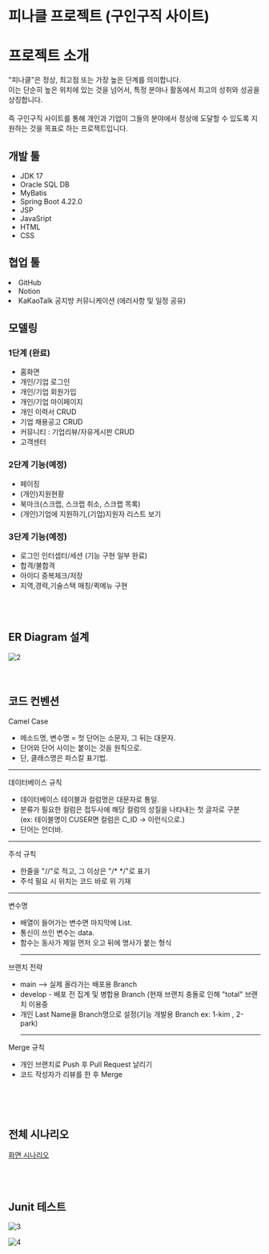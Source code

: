 <h1>피나클 프로젝트 (구인구직 사이트)</h1>

<h1>프로젝트 소개</h1>
"피나클"은 정상, 최고점 또는 가장 높은 단계를 의미합니다. <br>
이는 단순히 높은 위치에 있는 것을 넘어서, 특정 분야나 활동에서 최고의 성취와 성공을 상징합니다.<br><br>
즉 구인구직 사이트를 통해 개인과 기업이 그들의 분야에서 정상에 도달할 수 있도록 지원하는 것을 목표로 하는 프로젝트입니다.


<h2>개발 툴</h2>
<ul>
<li>JDK 17</li>
<li>Oracle SQL DB</li>
<li>MyBatis</li>
<li>Spring Boot 4.22.0</li>
<li>JSP</li>
<li>JavaSript</li>
<li>HTML</li>
<li>CSS</li>
</ul>


<h2>협업 툴</h2>
<li>GitHub</li>
<li>Notion</li>
<li>KaKaoTalk 공지방 커뮤니케이션 (에러사항 및 일정 공유)</li>


<h2>모델링</h2>
<h3>1단계 (완료)</h3>
<ul>
  <li>홈화면</li>
  <li>개인/기업 로그인</li>
  <li>개인/기업 회원가입</li>
  <li>개인/기업 마이페이지</li>
  <li>개인 이력서 CRUD</li>
  <li>기업 채용공고 CRUD</li>
  <li>커뮤니티 : 기업리뷰/자유게시판 CRUD</li>
  <li>고객센터</li>
</ul>

<h3>2단계 기능(예정)</h3>
<ul>
  <li>페이징</li>
  <li>(개인)지원현황</li>
  <li>북마크(스크랩, 스크랩 취소, 스크랩 목록)</li>
  <li>(개인)기업에 지원하기,(기업)지원자 리스트 보기</li>
  </ul>

<h3>3단계 기능(예정)</h3>
<ul>
  <li>로그인 인터셉터/세션 (기능 구현 일부 완료)</li>
  <li>합격/불합격</li>
  <li>아이디 중복체크/저장</li>
  <li>지역,경력,기술스택 매칭/퀵메뉴 구현</li>
</ul>
<br>
<br>

<h2>ER Diagram 설계</h2>


![2](https://github.com/DoKyeomKim/TeamProject/assets/163399297/f4833967-d12e-442f-9d71-30add1e2d09e)
<br>
<br>
<br>


<h2>코드 컨벤션</h2>

Camel Case
<ul>
  <li>메소드명, 변수명 = 첫 단어는 소문자, 그 뒤는 대문자.</li>
  <li>단어와 단어 사이는 붙이는 것을 원칙으로.</li>
  <li>단, 클래스명은 파스칼 표기법.</li>
</ul>
<hr>

데이터베이스 규칙
<ul>
  <li>데이터베이스 테이블과 컬럼명은 대문자로 통일.</li>
  <li>분류가 필요한 컬럼은 접두사에 해당 컬럼의 성질을 나타내는 첫 글자로 구분<br>
    (ex: 테이블명이 CUSER면 컬럼은 C_ID -> 이런식으로.)</li>
<li>단어는 언더바.</li>
</ul>
<hr>

주석 규칙
<ul>
<li>한줄을 "//"로 적고, 그 이상은 "/* */"로 표기</li>
<li>주석 필요 시 위치는 코드 바로 위 기재</li>
</ul>
<hr>

변수명
<ul>
<li>배열이 들어가는 변수면 마지막에 List.</li>
<li>통신이 쓰인 변수는 data.</li>
<li>함수는 동사가 제일 먼저 오고 뒤에 명사가 붙는 형식</li>
<hr>
</ul>

브랜치 전략
<ul>
<li>main --> 실제 올라가는 배포용 Branch</li>
<li>develop - 배포 전 집계 및 병합용 Branch (현재 브랜치 충돌로 인해 "total" 브랜치 이용중</li>
<li>개인 Last Name을 Branch명으로 설정(기능 개발용 Branch ex: 1-kim , 2-park)</li>
<hr>
</ul>

Merge 규칙
<ul>
<li>개인 브랜치로 Push 후 Pull Request 날리기</li>
<li>코드 작성자가 리뷰를 한 후 Merge</li>
</ul>
<br>
<br>
<br>


<h2>전체 시나리오</h2>

[화면 시나리오](https://www.notion.so/e58a21cb824f4e6ea20d485bde79ce58)

<br>
<br>

<h2>Junit 테스트</h2>

![3](https://github.com/DoKyeomKim/TeamProject/assets/163399297/ebfd60d8-56ed-4aec-b8b3-c48b61c03c05)

![4](https://github.com/DoKyeomKim/TeamProject/assets/163399297/83433b1f-062e-4cab-b757-46aba5e03ffd)

